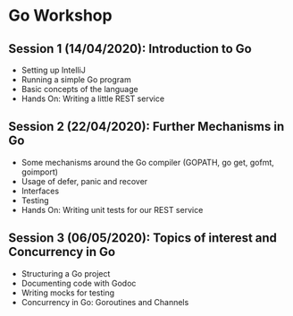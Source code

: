 # Go Workshop

## Session 1 (14/04/2020): Introduction to Go

- Setting up IntelliJ
- Running a simple Go program
- Basic concepts of the language
- Hands On: Writing a little REST service

## Session 2 (22/04/2020): Further Mechanisms in Go

- Some mechanisms around the Go compiler (GOPATH, go get, gofmt, goimport)
- Usage of defer, panic and recover
- Interfaces
- Testing
- Hands On: Writing unit tests for our REST service

## Session 3 (06/05/2020): Topics of interest and Concurrency in Go

- Structuring a Go project
- Documenting code with Godoc
- Writing mocks for testing
- Concurrency in Go: Goroutines and Channels